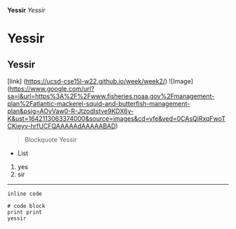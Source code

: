 **Yessir**
*Yessir*
# Yessir
## Yessir
[link] (https://ucsd-cse15l-w22.github.io/week/week2/)
![Image] (https://www.google.com/url?sa=i&url=https%3A%2F%2Fwww.fisheries.noaa.gov%2Fmanagement-plan%2Fatlantic-mackerel-squid-and-butterfish-management-plan&psig=AOvVaw0-R-JtzodIstve9KDX6v-K&ust=1642113063374000&source=images&cd=vfe&ved=0CAsQjRxqFwoTCKieyv-hrfUCFQAAAAAdAAAAABAD)
>Blockquote Yessir
* List
1. yes
2. sir
---
`inline code`
```
# code block
print print
yessir
```
